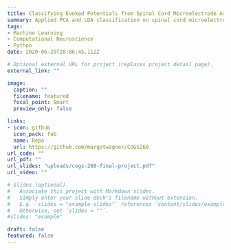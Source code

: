 ```yaml
---
title: Classifying Evoked Potentials from Spinal Cord Microelectrode Array Data
summary: Applied PCA and LDA classification on spinal cord microelectrode array data to classify stimulus and non-stimulus conditions, as well as location and amplitude of stimulus.
tags:
- Machine Learning
- Computational Neuroscience
- Python
date: 2020-06-20T20:06:45.112Z

# Optional external URL for project (replaces project detail page).
external_link: ""

image:
  caption: ""
  filename: featured
  focal_point: Smart
  preview_only: false

links:
- icon: github
  icon_pack: fab
  name: Repo
  url: https://github.com/margotwagner/COGS260
url_code: ""
url_pdf: ""
url_slides: "uploads/cogs-260-final-project.pdf"
url_video: ""

# Slides (optional).
#   Associate this project with Markdown slides.
#   Simply enter your slide deck's filename without extension.
#   E.g. `slides = "example-slides"` references `content/slides/example-slides.md`.
#   Otherwise, set `slides = ""`.
#slides: "example"

draft: false
featured: false
---
```


